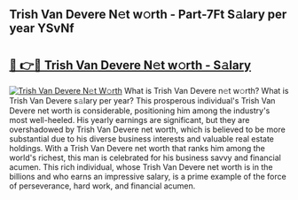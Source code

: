 ## Trish Van Devere N𝚎t w𝚘rth - Part-7Ft S𝚊lary per year YSvNf

# <h2><a href="http://gc3wq49.nevu.top/?p=Trish+Van+Devere">🔗 👉🔴 Trish Van Devere N𝚎t w𝚘rth - S𝚊lary</a></h2>

[![Trish Van Devere N𝚎t W𝚘rth](https://i.imgur.com/Oavwk0R.jpeg)](http://gc3wq49.nevu.top/?p=Trish+Van+Devere)
What is Trish Van Devere n𝚎t w𝚘rth? What is Trish Van Devere s𝚊lary per year?
This prosperous individual's Trish Van Devere net worth is considerable, positioning him among the industry's most well-heeled. His yearly earnings are significant, but they are overshadowed by Trish Van Devere net worth, which is believed to be more substantial due to his diverse business interests and valuable real estate holdings. With a Trish Van Devere net worth that ranks him among the world's richest, this man is celebrated for his business savvy and financial acumen. This rich individual, whose Trish Van Devere net worth is in the billions and who earns an impressive salary, is a prime example of the force of perseverance, hard work, and financial acumen.
